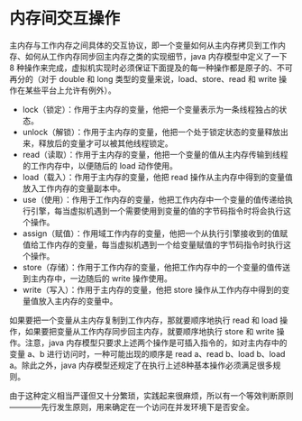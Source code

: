 # 内存间交互操作

主内存与工作内存之间具体的交互协议，即一个变量如何从主内存拷贝到工作内存、如何从工作内存同步回主内存之类的实现细节，java 内存模型中定义了一下 8 种操作来完成，虚拟机实现时必须保证下面提及的每一种操作都是原子的、不可再分的（对于 double 和 long 类型的变量来说，load、store、read 和 write 操作在某些平台上允许有例外）。

- lock（锁定）：作用于主内存的变量，他把一个变量表示为一条线程独占的状态。
- unlock（解锁）：作用于主内存的变量，他把一个处于锁定状态的变量释放出来，释放后的变量才可以被其他线程锁定。
- read（读取）：作用于主内存的变量，他把一个变量的值从主内存传输到线程的工作内存中，以便随后的 load 动作使用。
- load（载入）：作用于主内存的变量，他把 read 操作从主内存中得到的变量值放入工作内存的变量副本中。
- use（使用）：作用于工作内存的变量，他把工作内存中一个变量的值传递给执行引擎，每当虚拟机遇到一个需要使用到变量的值的字节码指令时将会执行这个操作。
- assign（赋值）：作用域工作内存的变量，他把一个从执行引擎接收到的值赋值给工作内存的变量，每当虚拟机遇到一个给变量赋值的字节码指令时执行这个操作。
- store（存储）：作用于工作内存的变量，他把工作内存中的一个变量的值传送到主内存中，一边随后的 write 操作使用。
- write（写入）：作用于主内存的变量，他把 store 操作从工作内存中得到的变量值放入主内存的变量中。

如果要把一个变量从主内存复制到工作内存，那就要顺序地执行 read 和 load 操作，如果要把变量从工作内存同步回主内存，就要顺序地执行 store 和 write 操作。注意，java 内存模型只要求上述两个操作是可插入指令的，如对主内存中的变量 a、b 进行访问时，一种可能出现的顺序是 read a、read b、load b、load a。除此之外，java 内存模型还规定了在执行上述8种基本操作必须满足很多规则。

由于这种定义相当严谨但又十分繁琐，实践起来很麻烦，所以有一个等效判断原则————先行发生原则，用来确定在一个访问在并发环境下是否安全。
